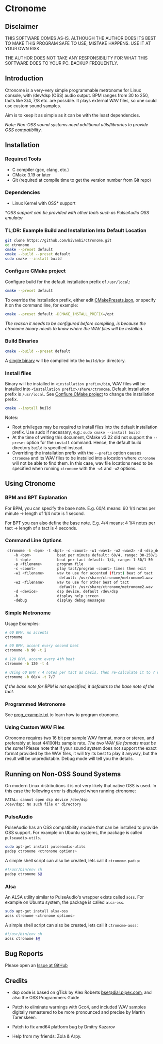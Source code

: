 # Ctronome
## Disclaimer
THIS SOFTWARE COMES AS-IS. ALTHOUGH THE AUTHOR DOES ITS BEST TO MAKE
THIS PROGRAM SAFE TO USE, MISTAKE HAPPENS. USE IT AT YOUR OWN RISK.

THE AUTHOR DOES NOT TAKE ANY RESPONSIBILITY FOR WHAT THIS SOFTWARE
DOES TO YOUR PC. BACKUP FREQUENTLY.

## Introduction
Ctronome is a very-very simple programmable metronome for Linux console,
with /dev/dsp (OSS) audio output. BPM ranges from 30 to 250, tacts like 3/4, 7/8
etc. are possible. It plays external WAV files, so one could use custom
sound samples.

Aim is to keep it as simple as it can be with the least dependencies.

*Note: Non-OSS sound systems need additional utils/libraries to 
provide OSS compatibility.*


## Installation
### Required Tools
- C compiler (gcc, clang, etc.)
- CMake 3.19 or later
- Git (required at compile time to get the version number from Git repo)

### Dependencies
- Linux Kernel with OSS* support

**OSS support can be provided with other tools such as PulseAudio OSS emulator*

### TL;DR: Example Build and Installation Into Default Location
```bash
git clone https://github.com/bivanbi/ctronome.git
cd ctronome
cmake --preset default
cmake --build --preset default
sudo cmake --install build
```

### Configure CMake project
Configure build for the default installation prefix of `/usr/local`:
```bash
cmake --preset default
```

To override the installation prefix, either edit [CMakePresets.json](CMakePresets.json),
or specify it on the command line, for example:
```bash
cmake --preset default -DCMAKE_INSTALL_PREFIX=/opt
```

*The reason it needs to be configured before compiling, is because the ctronome binary needs to know where
the WAV files will be installed.*
 
### Build Binaries
```bash
cmake --build --preset default
```

A [single binary](build/bin/ctronome) will be compiled into the `build/bin` directory.

### Install files
Binary will be installed in `<installation prefix>/bin`, WAV files will be installed into `<installation prefix>/share/ctronome`.
Default installation prefix is `/usr/local`. See [Confiure CMake project](#configure-cmake-project) to change the installation prefix.

```bash
cmake --install build
```

Notes:
- Root privileges may be required to install files into the default installation prefix. Use sudo if necessary, e.g.: `sudo cmake --install build`
- At the time of writing this document, CMake v3.22 did not support the `--preset` option for the `install` command.
Hence, the default build directory `build` is specified instead.
- Overriding the installation prefix with the `--prefix` option causes `ctronome` and its WAV files to be installed
into a location where `ctronome` will not be able to find them. In this case, wav file locations need to be
specified when running `ctronome` with the `-w1` and `-w2` options.

## Using Ctronome
### BPM and BPT Explanation
For BPM, you can specify the base note. E.g. 60/4 means:
60 1/4 notes per minute -> length of 1/4 note is 1 second.

For BPT you can also define the base note. E.g. 4/4 means:
4 1/4 notes per tact -> length of a tact is 4 seconds.

### Command Line Options
```bash
 ctronome -b <bpm> -t <bpt> -c <count> -w1 <wav1> -w2 <wav2> -d <dsp_device> -p <program> -h -v
    -b <bpm>            beat per minute default: 60/4, range: 30-250/1-20
    -t <bpt>            beat per tact default: 1/4, range: 1-50/1-50
    -p <filename>       program file
    -c <count>          play tact/program <count> times then exit
    -w1 <filename>      wav to use for accented (first) beat of tact
                         default: /usr/share/ctronome/metronome1.wav
    -w2 <filename>      wav to use for other beat of tact
                         default: /usr/share/ctronome/metronome2.wav
    -d <device>         dsp device, default /dev/dsp
    -h                  display help screen
    -debug              display debug messages
```

### Simple Metronome
Usage Examples:
```bash
# 60 BPM, no accents
ctronome

# 90 BPM, accent every second beat
ctronome -b 90 -t 2

# 120 BPM, accent every 4th beat
ctronome -b 120 -t 4

# Using 60 BPM / 4 notes per tact as basis, then re-calculate it to 7 notes per tact, accent ever 7th beat
ctronome -b 60/4 -t 7/7 
```

*If the base note for BPM is not specified, it defaults to the base note
of the tact.*

### Programmed Metronome

See [prog_example.txt](docs/prog_example.txt) to learn how to program ctronome.

### Using Custom WAV Files
Ctronome requires two 16 bit per sample WAV format, mono or stereo, and preferably
at least 44100Hz sample rate. *The two WAV file formats must be the same!*
Please note that if your sound system does not support the exact format
provided by the WAV files, it will try its best to play it anyway, but
the result will be unpredictable. Debug mode will tell you the details.


## Running on Non-OSS Sound Systems
On modern Linux distributions it is not very likely that native OSS is used.
In this case the following error is displayed when running ctronome:
```bash
FATAL: cannot open dsp device /dev/dsp
/dev/dsp: No such file or directory
```

### PulseAudio
PulseAudio has an OSS compatibility module that can be installed to provide
OSS support. For example on Ubuntu systems, the package is called `pulseaudio-utils`.
```bash
sudo apt-get install pulseaudio-utils
padsp ctronome <ctronome options>
```

A simple shell script can also be created, lets call it `ctronome-padsp`:
```sh
#!/usr/bin/env sh
padsp ctronome $@
```

### Alsa
An ALSA utility similar to PulseAudio's wrapper exists called `aoss`.
For example on Ubuntu system, the package is called `alsa-oss`.

```bash
sudo apt-get install alsa-oss
aoss ctronome <ctronome options>
```

A simple shell script can also be created, lets call it `ctronome-aoss`:
```sh
#!/usr/bin/env sh
aoss ctronome $@
```

## Bug Reports
Please open an [Issue at GitHub](https://github.com/bivanbi/ctronome/issues)

## Credits
* dsp code is based on gTick by Alex Roberts <bse@dial.pipex.com>,
  and also the OSS Programmers Guide

* Patch to eliminate warnings with Gcc4, and included WAV samples digitally
  remastered to be more pronounced and precise by Martin Tarenskeen.

* Patch to fix amd64 platform bug by Dmitry Kazarov
 
* Help from my friends: Zola & Arpy.

